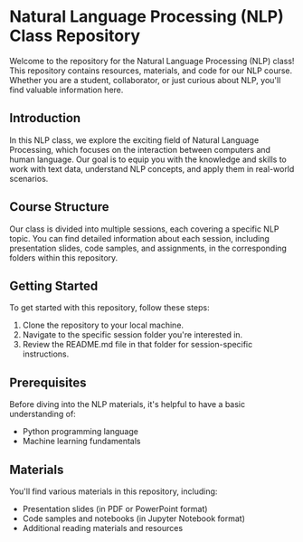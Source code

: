 # Natural Language Processing (NLP) Class Repository

Welcome to the repository for the Natural Language Processing (NLP) class! This repository contains resources, materials, and code for our NLP course. Whether you are a student, collaborator, or just curious about NLP, you'll find valuable information here.

## Introduction
In this NLP class, we explore the exciting field of Natural Language Processing, which focuses on the interaction between computers and human language. Our goal is to equip you with the knowledge and skills to work with text data, understand NLP concepts, and apply them in real-world scenarios.

## Course Structure
Our class is divided into multiple sessions, each covering a specific NLP topic. You can find detailed information about each session, including presentation slides, code samples, and assignments, in the corresponding folders within this repository.

## Getting Started
To get started with this repository, follow these steps:
1. Clone the repository to your local machine.
2. Navigate to the specific session folder you're interested in.
3. Review the README.md file in that folder for session-specific instructions.

## Prerequisites
Before diving into the NLP materials, it's helpful to have a basic understanding of:
- Python programming language
- Machine learning fundamentals

## Materials
You'll find various materials in this repository, including:
- Presentation slides (in PDF or PowerPoint format)
- Code samples and notebooks (in Jupyter Notebook format)
- Additional reading materials and resources







